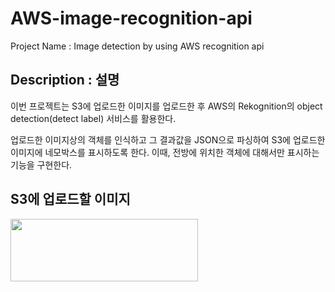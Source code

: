 # AWS-image-recognition-api
Project Name : Image detection by using AWS recognition api

## Description : 설명
이번 프로젝트는 S3에 업로드한 이미지를 업로드한 후
AWS의 Rekognition의 object detection(detect label) 서비스를 활용한다. 

업로드한 이미지상의 객체를 인식하고 그 결과값을 JSON으로 파싱하여 S3에 업로드한 이미지에 네모박스를 표시하도록 한다.
이때, 전방에 위치한 객체에 대해서만 표시하는 기능을 구현한다.


## S3에 업로드할 이미지
<img src="https://github.com/dude1599/AWS-image-recognition-api/assets/133233495/dace9836-c577-443f-abe4-e9ad3c4b9472" width="300" height="100"/>
